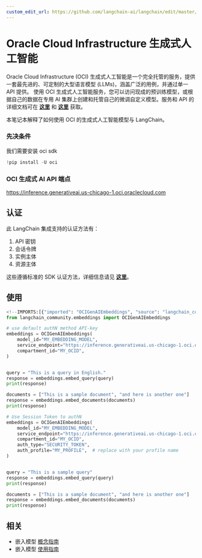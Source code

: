 ```yaml
---
custom_edit_url: https://github.com/langchain-ai/langchain/edit/master/docs/docs/integrations/text_embedding/oci_generative_ai.ipynb
---
```

# Oracle Cloud Infrastructure 生成式人工智能

Oracle Cloud Infrastructure (OCI) 生成式人工智能是一个完全托管的服务，提供一套最先进的、可定制的大型语言模型 (LLMs)，涵盖广泛的用例，并通过单一 API 提供。
使用 OCI 生成式人工智能服务，您可以访问现成的预训练模型，或根据自己的数据在专用 AI 集群上创建和托管自己的微调自定义模型。服务和 API 的详细文档可在 __[这里](https://docs.oracle.com/en-us/iaas/Content/generative-ai/home.htm)__ 和 __[这里](https://docs.oracle.com/en-us/iaas/api/#/en/generative-ai/20231130/)__ 获取。

本笔记本解释了如何使用 OCI 的生成式人工智能模型与 LangChain。

### 先决条件
我们需要安装 oci sdk


```python
!pip install -U oci
```

### OCI 生成式 AI API 端点
https://inference.generativeai.us-chicago-1.oci.oraclecloud.com

## 认证
此 LangChain 集成支持的认证方法有：

1. API 密钥
2. 会话令牌
3. 实例主体
4. 资源主体

这些遵循标准的 SDK 认证方法，详细信息请见 __[这里](https://docs.oracle.com/en-us/iaas/Content/API/Concepts/sdk_authentication_methods.htm)__。
 

## 使用


```python
<!--IMPORTS:[{"imported": "OCIGenAIEmbeddings", "source": "langchain_community.embeddings", "docs": "https://python.langchain.com/api_reference/community/embeddings/langchain_community.embeddings.oci_generative_ai.OCIGenAIEmbeddings.html", "title": "Oracle Cloud Infrastructure Generative AI"}]-->
from langchain_community.embeddings import OCIGenAIEmbeddings

# use default authN method API-key
embeddings = OCIGenAIEmbeddings(
    model_id="MY_EMBEDDING_MODEL",
    service_endpoint="https://inference.generativeai.us-chicago-1.oci.oraclecloud.com",
    compartment_id="MY_OCID",
)


query = "This is a query in English."
response = embeddings.embed_query(query)
print(response)

documents = ["This is a sample document", "and here is another one"]
response = embeddings.embed_documents(documents)
print(response)
```


```python
# Use Session Token to authN
embeddings = OCIGenAIEmbeddings(
    model_id="MY_EMBEDDING_MODEL",
    service_endpoint="https://inference.generativeai.us-chicago-1.oci.oraclecloud.com",
    compartment_id="MY_OCID",
    auth_type="SECURITY_TOKEN",
    auth_profile="MY_PROFILE",  # replace with your profile name
)


query = "This is a sample query"
response = embeddings.embed_query(query)
print(response)

documents = ["This is a sample document", "and here is another one"]
response = embeddings.embed_documents(documents)
print(response)
```


## 相关

- 嵌入模型 [概念指南](/docs/concepts/#embedding-models)
- 嵌入模型 [使用指南](/docs/how_to/#embedding-models)
